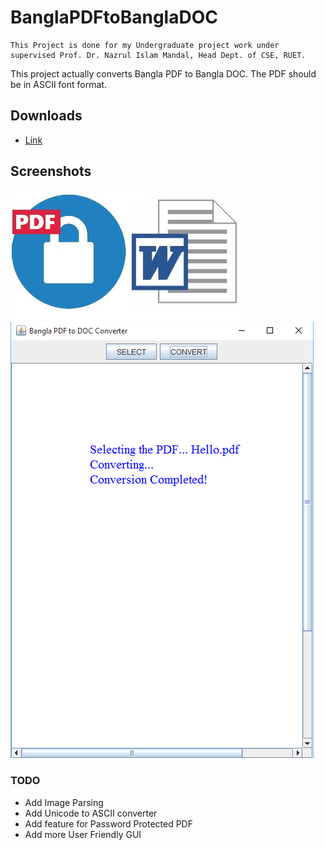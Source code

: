# BanglaPDFtoBanglaDOC

```
This Project is done for my Undergraduate project work under supervised Prof. Dr. Nazrul Islam Mandal, Head Dept. of CSE, RUET.
```
 This project actually converts Bangla PDF to Bangla DOC. The PDF should be in ASCII font format. 

## Downloads

* [Link](https://github.com/habibruetian12/BanglaPDFtoBanglaDOC/releases/download/1.0.0/BanglaPDFtoBanglaDOC.jar)

## Screenshots

![Logo](doc_logo.jpg)
![logo](Sc-1.PNG)

### TODO

* Add Image Parsing
* Add Unicode to ASCII converter
* Add feature for Password Protected PDF
* Add more User Friendly GUI
